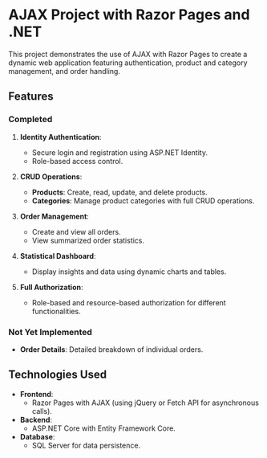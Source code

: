 # AJAX Project with Razor Pages and .NET

This project demonstrates the use of AJAX with Razor Pages to create a dynamic web application featuring authentication, product and category management, and order handling.

## Features

### Completed
1. **Identity Authentication**:
   - Secure login and registration using ASP.NET Identity.
   - Role-based access control.

2. **CRUD Operations**:
   - **Products**: Create, read, update, and delete products.
   - **Categories**: Manage product categories with full CRUD operations.

3. **Order Management**:
   - Create and view all orders.
   - View summarized order statistics.

4. **Statistical Dashboard**:
   - Display insights and data using dynamic charts and tables.

5. **Full Authorization**:
   - Role-based and resource-based authorization for different functionalities.

### Not Yet Implemented
- **Order Details**: Detailed breakdown of individual orders.

## Technologies Used

- **Frontend**:
  - Razor Pages with AJAX (using jQuery or Fetch API for asynchronous calls).
- **Backend**:
  - ASP.NET Core with Entity Framework Core.
- **Database**:
  - SQL Server for data persistence.
